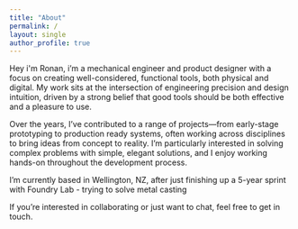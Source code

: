```yaml
---
title: "About"
permalink: /
layout: single
author_profile: true
---
```


Hey i'm Ronan, i’m a mechanical engineer and product designer with a focus on creating well-considered, functional tools, both physical and digital. My work sits at the intersection of engineering precision and design intuition, driven by a strong belief that good tools should be both effective and a pleasure to use.

Over the years, I’ve contributed to a range of projects—from early-stage prototyping to production ready systems, often working across disciplines to bring ideas from concept to reality. I’m particularly interested in solving complex problems with simple, elegant solutions, and I enjoy working hands-on throughout the development process.

I’m currently based in Wellington, NZ, after just finishing up a 5-year sprint with Foundry Lab - trying to solve metal casting

If you’re interested in collaborating or just want to chat, feel free to get in touch.